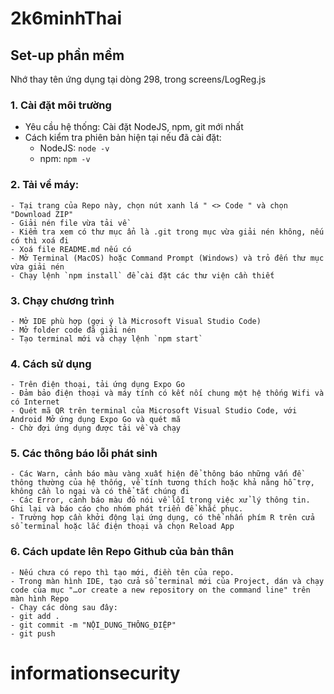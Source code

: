 # 2k6minhThai
## Set-up phần mềm
Nhớ thay tên ứng dụng tại dòng 298, trong screens/LogReg.js


### 1. Cài đặt môi trường
 - Yêu cầu hệ thống: Cài đặt NodeJS, npm, git mới nhất
 - Cách kiểm tra phiên bản hiện tại nếu đã cài đặt:
    - NodeJS: `node -v`
    - npm: `npm -v`

### 2. Tải về máy:
    - Tại trang của Repo này, chọn nút xanh lá " <> Code " và chọn "Download ZIP"
    - Giải nén file vừa tải về
    - Kiểm tra xem có thư mục ẩn là .git trong mục vừa giải nén không, nếu có thì xoá đi
    - Xoá file README.md nếu có
    - Mở Terminal (MacOS) hoặc Command Prompt (Windows) và trỏ đến thư mục vừa giải nén
    - Chạy lệnh `npm install` để cài đặt các thư viện cần thiết

### 3. Chạy chương trình
    - Mở IDE phù hợp (gợi ý là Microsoft Visual Studio Code)
    - Mở folder code đã giải nén
    - Tạo terminal mới và chạy lệnh `npm start`

### 4. Cách sử dụng
    - Trên điện thoại, tải ứng dụng Expo Go
    - Đảm bảo điện thoại và máy tính có kết nối chung một hệ thống Wifi và có Internet
    - Quét mã QR trên terminal của Microsoft Visual Studio Code, với Android Mở ứng dụng Expo Go và quét mã
    - Chờ đợi ứng dụng được tải về và chạy

### 5. Các thông báo lỗi phát sinh
    - Các Warn, cảnh báo màu vàng xuất hiện để thông báo những vấn đề thông thường của hệ thống, về tính tương thích hoặc khả năng hỗ trợ, không cần lo ngại và có thể tắt chúng đi
    - Các Error, cảnh báo màu đỏ nói về lỗi trong việc xử lý thông tin. Ghi lại và báo cáo cho nhóm phát triển để khắc phục.
    - Trường hợp cần khởi động lại ứng dụng, có thể nhấn phím R trên cửa sổ terminal hoặc lắc điện thoại và chọn Reload App

### 6. Cách update lên Repo Github của bản thân
    - Nếu chưa có repo thì tạo mới, điền tên của repo.
    - Trong màn hình IDE, tạo cửa sổ terminal mới của Project, dán và chạy code của mục "…or create a new repository on the command line" trên màn hình Repo
    - Chạy các dòng sau đây:
    - git add .
    - git commit -m "NỘI_DUNG_THÔNG_ĐIỆP"
    - git push
# informationsecurity
